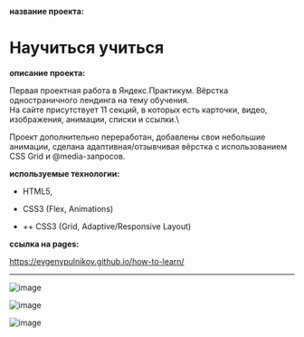 **название проекта:**
# Научиться учиться

**описание проекта:**

Первая проектная работа в Яндекс.Практикум. Вёрстка одностраничного лендинга на тему обучения.\
На сайте присутствует 11 секций, в которых есть карточки, видео, изображения, анимации, списки и ссылки.\

Проект дополнительно переработан, добавлены свои небольшие анимации, сделана адаптивная/отзывчивая вёрстка с использованием CSS Grid и @media-запросов.

**используемые технологии:**

* HTML5, 
* CSS3 (Flex, Animations)

* ++ CSS3 (Grid, Adaptive/Responsive Layout)

**ссылка на pages:**

https://evgenypulnikov.github.io/how-to-learn/

___

![image](https://user-images.githubusercontent.com/51275060/163452148-d27cacfa-61f9-4081-b472-d5c31a7726ac.png)

![image](https://user-images.githubusercontent.com/51275060/163680115-e478c621-e5fc-4e5f-b508-a96756bc1814.png)

![image](https://user-images.githubusercontent.com/51275060/163680096-ea797d02-d589-4343-b9ae-f30a17aad5bc.png)

